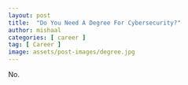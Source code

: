 ```yaml
---
layout: post
title:  "Do You Need A Degree For Cybersecurity?"
author: mishaal
categories: [ career ]
tag: [ Career ]
image: assets/post-images/degree.jpg
---
```


No.


